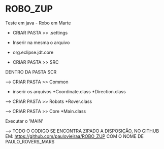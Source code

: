 # ROBO_ZUP
Teste em java - Robo em Marte


- CRIAR PASTA >>   .settings 
- Inserir na mesma o arquivo
- org.eclipse.jdt.core

- CRIAR PASTA >> SRC

DENTRO DA PASTA SCR

--> CRIAR PASTA >> Common
- inserir os arquivos 
*Coordinate.class
*Direction.class

--> CRIAR PASTA >> Robots
*Rover.class

--> CRIAR PASTA >> Core
*Main.class

Executar o 'MAIN'

--> TODO O CODIGO SE ENCONTRA ZIPADO A DISPOSIÇÃO, NO GITHUB EM: https://github.com/paulovieiraa/ROBO_ZUP   COM O NOME DE PAULO_ROVERS_MARS 
